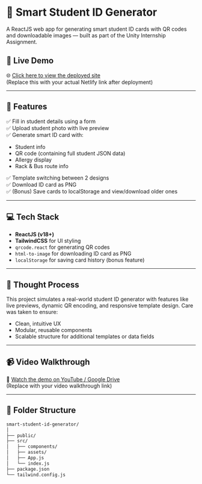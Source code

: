 # 🪪 Smart Student ID Generator

A ReactJS web app for generating smart student ID cards with QR codes and downloadable images — built as part of the Unity Internship Assignment.

## 🚀 Live Demo

🌐 [Click here to view the deployed site](https://your-netlify-link.netlify.app)  
(Replace this with your actual Netlify link after deployment)

---

## 📸 Features

✅ Fill in student details using a form  
✅ Upload student photo with live preview  
✅ Generate smart ID card with:
- Student info
- QR code (containing full student JSON data)
- Allergy display
- Rack & Bus route info

✅ Template switching between 2 designs  
✅ Download ID card as PNG  
✅ (Bonus) Save cards to localStorage and view/download older ones

---

## 💻 Tech Stack

- **ReactJS (v18+)**
- **TailwindCSS** for UI styling
- `qrcode.react` for generating QR codes
- `html-to-image` for downloading ID card as PNG
- `localStorage` for saving card history (bonus feature)

---

## 🧠 Thought Process

This project simulates a real-world student ID generator with features like live previews, dynamic QR encoding, and responsive template design. Care was taken to ensure:
- Clean, intuitive UX
- Modular, reusable components
- Scalable structure for additional templates or data fields

---

## 📹 Video Walkthrough

🎥 [Watch the demo on YouTube / Google Drive](https://your-video-link)  
(Replace with your video walkthrough link)

---

## 📁 Folder Structure

```bash
smart-student-id-generator/
│
├── public/
├── src/
│   ├── components/
│   ├── assets/
│   ├── App.js
│   └── index.js
├── package.json
└── tailwind.config.js
